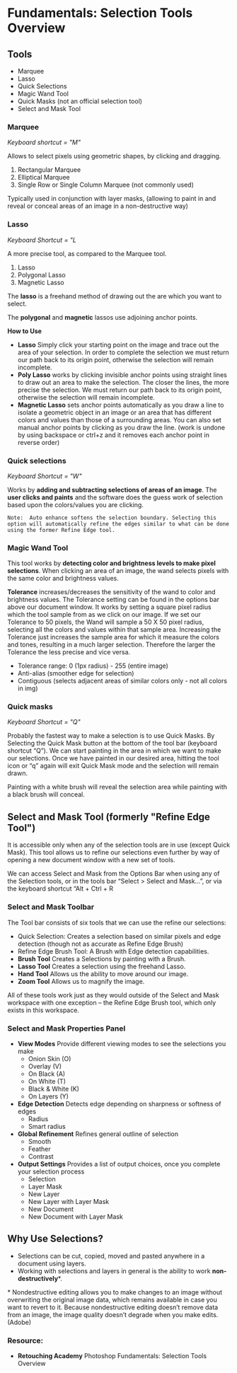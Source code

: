 # Fundamentals: Selection Tools Overview

## Tools
- Marquee
- Lasso
- Quick Selections
- Magic Wand Tool
- Quick Masks (not an official selection tool)
- Select and Mask Tool

### Marquee

*Keyboard shortcut = "M"*

Allows to select pixels using geometric shapes, by clicking and dragging. 

1. Rectangular Marquee
2. Elliptical Marquee
3. Single Row or Single Column Marquee (not commonly used)

Typically used in conjunction with layer masks, (allowing to paint in and reveal or conceal areas of an image in a non-destructive way)

### Lasso

*Keyboard Shortcut = "L*

A more precise tool, as compared to the Marquee tool.

1. Lasso
2. Polygonal Lasso
3. Magnetic Lasso

The **lasso** is a freehand method of drawing out the are which you want to select.

The **polygonal** and **magnetic** lassos use adjoining anchor points.

**How to Use** 
- **Lasso** Simply click your starting point on the image and trace out the area of your selection. In order to complete the selection we must return our path back to its origin point, otherwise the selection will remain incomplete.
- **Poly Lasso** works by clicking invisible anchor points using straight lines to draw out an area to make the selection. The closer the lines, the more precise the selection. We must return our path back to its origin point, otherwise the selection will remain incomplete.
- **Magnetic Lasso** sets anchor points automatically as you draw a line to isolate a geometric object in an image or an area that has different colors and values than those of a surrounding areas. You can also set manual anchor points by clicking as you draw the line. (work is undone by using backspace or ctrl+z and it removes each anchor point in reverse order)

### Quick selections

*Keyboard Shortcut = "W"*

Works by **adding and subtracting selections of areas of an image**. The **user clicks and paints** and the software does the guess work of selection based upon the colors/values you are clicking.

`Note:  Auto enhance softens the selection boundary. Selecting this option will automatically refine the edges similar to what can be done using the former Refine Edge tool.`

### Magic Wand Tool

This tool works by **detecting color and brightness levels to make pixel selections**. When clicking an area of an image, the wand selects pixels with the same color and brightness values.

**Tolerance** increases/decreases the sensitivity of the wand to color and brightness values. The Tolerance setting can be found in the options bar above our document window. It works by setting a square pixel radius which the tool sample from as we click on our image. If we set our Tolerance to 50 pixels, the Wand will sample a 50 X 50 pixel radius, selecting all the colors and values within that sample area. Increasing the Tolerance just increases the sample area for which it measure the colors and tones, resulting in a much larger selection. Therefore the larger the Tolerance the less precise and vice versa.

- Tolerance range: 0 (1px radius) - 255 (entire image)
- Anti-alias (smoother edge for selection)
- Contiguous (selects adjacent areas of similar colors only - not all colors in img)

### Quick masks

 *Keyboard Shortcut = "Q"*

Probably the fastest way to make a selection is to use Quick Masks. By Selecting the Quick Mask button at the bottom of the tool bar (keyboard shortcut “Q”). We can start painting in the area in which we want to make our selections. Once we have painted in our desired area, hitting the tool icon or “q” again will exit Quick Mask mode and the selection will remain drawn.

Painting with a white brush will reveal the selection area while painting with a black brush will conceal.

## Select and Mask Tool (formerly "Refine Edge Tool")

It is accessible only when any of the selection tools are in use (except Quick Mask). This tool allows us to refine our selections even further by way of opening a new document window with a new set of tools.

We can access Select and Mask from the Options Bar when using any of the Selection tools, or in the tools bar “Select > Select and Mask…”, or via the keyboard shortcut “Alt + Ctrl + R

### Select and Mask Toolbar

The Tool bar consists of six tools that we can use the refine our selections:

- Quick Selection: Creates a selection based on similar pixels and edge detection (though not as accurate as Refine Edge Brush)
- Refine Edge Brush Tool: A Brush with Edge detection capabilities.
- **Brush Tool** Creates a Selections by painting with a Brush.
- **Lasso Tool** Creates a selection using the freehand Lasso.
- **Hand Tool** Allows us the ability to move around our image.
- **Zoom Tool** Allows us to magnify the image.

All of these tools work just as they would outside of the Select and Mask workspace with one exception – the Refine Edge Brush tool, which only exists in this workspace.

### Select and Mask Properties Panel

- **View Modes** Provide different viewing modes to see the selections you make
  - Onion Skin (O)
  - Overlay (V)
  - On Black (A)
  - On White (T)
  - Black & White (K)
  - On Layers (Y)
- **Edge Detection** Detects edge depending on sharpness or softness of edges
  - Radius
  - Smart radius
- **Global Refinement** Refines general outline of selection
  - Smooth
  - Feather
  - Contrast
- **Output Settings** Provides a list of output choices, once you complete your selection process
  - Selection
  - Layer Mask
  - New Layer
  - New Layer with Layer Mask
  - New Document
  - New Document with Layer Mask

## Why Use Selections?

- Selections can be cut, copied, moved and pasted anywhere in a document using layers. 
- Working with selections and layers in general is the ability to work **non-destructively**\*.

\* Nondestructive editing allows you to make changes to an image without overwriting the original image data, which remains available in case you want to revert to it. Because nondestructive editing doesn’t remove data from an image, the image quality doesn’t degrade when you make edits. (Adobe)

### Resource:
- **Retouching Academy** Photoshop Fundamentals: Selection Tools Overview